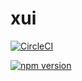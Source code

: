 # xui

[![CircleCI](https://circleci.com/gh/fernandoxu/xui.svg?style=svg&circle-token=c6ed5de1a100b8d6cebd21d54b3cd05944419945)](https://circleci.com/gh/fernandoxu/xui)

[![npm version](https://badge.fury.io/js/xui-test.svg)](https://badge.fury.io/js/xui-test)
